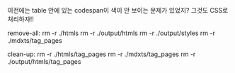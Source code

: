 이전에는 table 안에 있는 codespan이 색이 안 보이는 문제가 있었지? 그것도 CSS로 처리하자!!

remove-all:
    rm -r ./htmls
    rm -r ./output/htmls
    rm -r ./output/styles
    rm -r ./mdxts/tag_pages

clean-up:
    rm -r ./htmls/tag_pages
    rm -r ./mdxts/tag_pages
    rm -r ./output/htmls/tag_pages